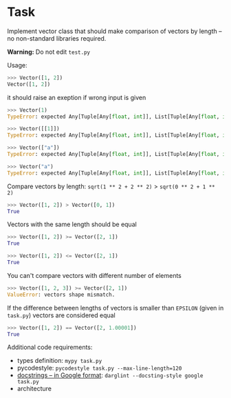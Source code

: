 # Task

Implement vector class that should make comparison of vectors by length – no non-standard libraries required.

**Warning:** Do not edit `test.py`

Usage:
```python
>>> Vector([1, 2])
Vector([1, 2])
```
it should raise an exeption if wrong input is given
```python
>>> Vector(1)
TypeError: expected Any[Tuple[Any[float, int]], List[Tuple[Any[float, int]]].
```
```python
>>> Vector([[1]])
TypeError: expected Any[Tuple[Any[float, int]], List[Tuple[Any[float, int]]].
```
```python
>>> Vector(["a"])
TypeError: expected Any[Tuple[Any[float, int]], List[Tuple[Any[float, int]]].
```
```python
>>> Vector("a")
TypeError: expected Any[Tuple[Any[float, int]], List[Tuple[Any[float, int]]].
```
Compare vectors by length: `sqrt(1 ** 2 + 2 ** 2)` > `sqrt(0 ** 2 + 1 ** 2)`
```python
>>> Vector([1, 2]) > Vector([0, 1])
True
```
Vectors with the same length should be equal
```python
>>> Vector([1, 2]) >= Vector([2, 1])
True
```
```python
>>> Vector([1, 2]) <= Vector([2, 1])
True
```
You can't compare vectors with different number of elements
```python
>>> Vector([1, 2, 3]) >= Vector([2, 1])
ValueError: vectors shape mismatch.
```
If the difference between lengths of vectors is smaller than `EPSILON` (given in `task.py`) vectors are considered equal
```python
>>> Vector([1, 2]) == Vector([2, 1.00001])
True
```

Additional code requirements:
- types definition: `mypy task.py`
- pycodestyle: `pycodestyle task.py --max-line-length=120`
- [docstrings – in Google format](https://sphinxcontrib-napoleon.readthedocs.io/en/latest/example_google.html): `darglint --docsting-style google task.py` 
- architecture
